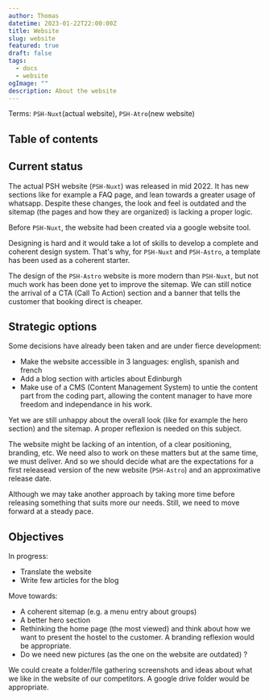 ```yaml
---
author: Thomas
datetime: 2023-01-22T22:00:00Z
title: Website
slug: website
featured: true
draft: false
tags:
  - docs
  - website
ogImage: ""
description: About the website
---
```


Terms: `PSH-Nuxt`(actual website), `PSH-Atro`(new website)

## Table of contents

## Current status

The actual PSH website (`PSH-Nuxt`) was released in mid 2022. It has new sections like for example a FAQ page, and lean towards a greater usage of whatsapp. Despite these changes, the look and feel is outdated and the sitemap (the pages and how they are organized) is lacking a proper logic.

Before `PSH-Nuxt`, the website had been created via a google website tool.

Designing is hard and it would take a lot of skills to develop a complete and coherent design system. That's why, for `PSH-Nuxt` and `PSH-Astro`, a template has been used as a coherent starter.

The design of the `PSH-Astro` website is more modern than `PSH-Nuxt`, but not much work has been done yet to improve the sitemap. We can still notice the arrival of a CTA (Call To Action) section and a banner that tells the customer that booking direct is cheaper.

## Strategic options

Some decisions have already been taken and are under fierce development:

- Make the website accessible in 3 languages: english, spanish and french
- Add a blog section with articles about Edinburgh
- Make use of a CMS (Content Management System) to untie the content part from the coding part, allowing the content manager to have more freedom and independance in his work.

Yet we are still unhappy about the overall look (like for example the hero section) and the sitemap. A proper reflexion is needed on this subject.

The website might be lacking of an intention, of a clear positioning, branding, etc. We need also to work on these matters but at the same time, we must deliver. And so we should decide what are the expectations for a first releasead version of the new website (`PSH-Astro`) and an approximative release date.

Although we may take another approach by taking more time before releasing something that suits more our needs. Still, we need to move forward at a steady pace.

## Objectives

In progress:

- Translate the website
- Write few articles for the blog

Move towards:

- A coherent sitemap (e.g. a menu entry about groups)
- A better hero section
- Rethinking the home page (the most viewed) and think about how we want to present the hostel to the customer. A branding reflexion would be appropriate.
- Do we need new pictures (as the one on the website are outdated) ?

We could create a folder/file gathering screenshots and ideas about what we like in the website of our competitors. A google drive folder would be appropriate.
